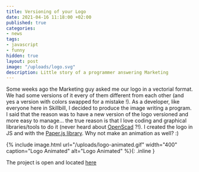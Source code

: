 ```yaml
---
title: Versioning of your Logo
date: 2021-04-16 11:18:00 +02:00
published: true
categories:
- news
tags:
- javascript
- funny
hidden: true
layout: post
image: "/uploads/logo.svg"
description: Little story of a programmer answering Marketing
---
```


Some weeks ago the Marketing guy asked me our logo in a vectorial format. We had some versions of it every of them different from each other (and yes a version with colors swapped for a mistake !).
As a developer, like everyone here in Skillbill, I decided to produce the image writing a program. I said that the reason was to have a new version of the logo versioned and more easy to manage... the true reason is that I love coding and graphical libraries/tools to do it (never heard about [OpenScad](http://openscad.org/) ?!).
I created the logo in JS and with the [Paper.js library](http://paperjs.org/).
Why not make an animation as well? :)

{% include image.html url="/uploads/logo-animated.gif" width="400" caption="Logo Animated" alt="Logo Animated" %}{: .inline }

The project is open and located [here](https://github.com/Skillbill/company-logo)

